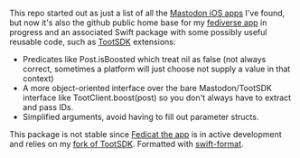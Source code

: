 This repo started out as just a list of all the [Mastodon iOS apps](iosapps.md) I've found, but now it's also the github public home base for my [fediverse app](https://fedicat.com/) in progress and an associated Swift package with some possibly useful reusable code, such as [TootSDK](https://github.com/TootSDK/TootSDK) extensions:

- Predicates like Post.isBoosted which treat nil as false (not always correct, sometimes a platform will just choose not supply a value in that context)
- A more object-oriented interface over the bare Mastodon/TootSDK interface like TootClient.boost(post) so you don't always have to extract and pass IDs.
- Simplified arguments, avoid having to fill out parameter structs.

This package is not stable since [Fedicat the app](https://fedicat.com/) is in active development and relies on my [fork of TootSDK](https://github.com/technicat/TootSDK). Formatted with [swift-format](https://github.com/apple/swift-format).
